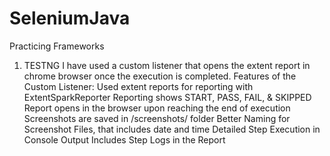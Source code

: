 # SeleniumJava
Practicing Frameworks

1. TESTNG
I have used a custom listener that opens the extent report in chrome browser once the execution is completed.
Features of the Custom Listener:
   Used extent reports for reporting with ExtentSparkReporter
   Reporting shows START, PASS, FAIL, & SKIPPED
   Report opens in the browser upon reaching the end of execution
   Screenshots are saved in /screenshots/ folder
   Better Naming for Screenshot Files, that includes date and time
   Detailed Step Execution in Console Output
   Includes Step Logs in the Report
